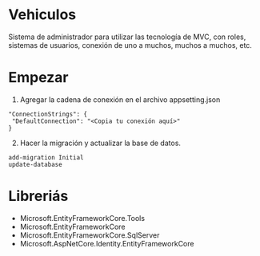 # Vehiculos
Sistema de administrador para utilizar las tecnología de MVC, con roles, sistemas de usuarios, conexión de uno a muchos, muchos a muchos, etc.


# Empezar
 
 1. Agregar la cadena de conexión en el archivo appsetting.json
 ```
 "ConnectionStrings": {
  "DefaultConnection": "<Copia tu conexión aquí>"
}
 ```

2. Hacer la migración y actualizar la base de datos.
 ```
add-migration Initial
update-database
 ```

# Libreriás
- Microsoft.EntityFrameworkCore.Tools
- Microsoft.EntityFrameworkCore
- Microsoft.EntityFrameworkCore.SqlServer
- Microsoft.AspNetCore.Identity.EntityFrameworkCore